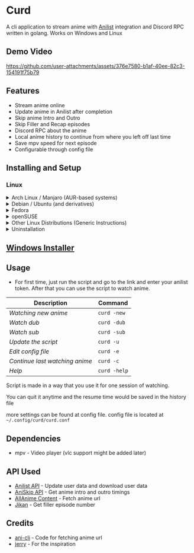 
# Curd

A cli application to stream anime with [Anilist](https://anilist.co/) integration and Discord RPC written in golang.
Works on Windows and Linux

## Demo Video

https://github.com/user-attachments/assets/376e7580-b1af-40ee-82c3-154191f75b79


## Features
- Stream anime online
- Update anime in Anilist after completion
- Skip anime Intro and Outro
- Skip Filler and Recap episodes
- Discord RPC about the anime
- Local anime history to continue from where you left off last time
- Save mpv speed for next episode
- Configurable through config file

## Installing and Setup
### Linux
<details>
<summary>Arch Linux / Manjaro (AUR-based systems)</summary>


Using Yay

```
yay -Sy curd
```

or using Paru:

```
paru -Sy curd
```

Or manually:

```
git clone https://aur.archlinux.org/curd.git
cd curd
makepkg -si
```
</details>

<details>
<summary>Debian / Ubuntu (and derivatives)</summary>

```
sudo apt update
sudo apt install mpv curl
curl -Lo curd https://github.com/Wraient/curd/releases/latest/download/curd
chmod +x curd
sudo mv curd /usr/local/bin/
curd
```
</details>

<details>
<summary>Fedora</summary>

```
sudo dnf update
sudo dnf install mpv curl
curl -Lo curd https://github.com/Wraient/curd/releases/latest/download/curd
chmod +x curd
sudo mv curd /usr/local/bin/
curd
```
</details>

<details>
<summary>openSUSE</summary>

```
sudo zypper refresh
sudo zypper install mpv curl
curl -Lo curd https://github.com/Wraient/curd/releases/latest/download/curd
chmod +x curd
sudo mv curd /usr/local/bin/
curd
```
</details>

<details>
<summary>Other Linux Distributions (Generic Instructions)</summary>

```
# Install mpv and curl

curl -Lo curd https://github.com/Wraient/curd/releases/latest/download/curd
chmod +x curd
sudo mv curd /usr/local/bin/
curd
```
</details>

<details>
<summary>Uninstallation</summary>

```
sudo rm /usr/local/bin/curd
```

For AUR-based distributions:

```
yay -R curd
```
</details>

## [Windows Installer](https://github.com/Wraient/curd/releases/latest/download/CurdInstaller.exe)


## Usage

- For first time, just run the script and go to the link and enter your anilist token. After that you can use the script to watch anime.

|Description            | Command          |
------------------------|------------------
|*Watching new anime*   | `curd -new`      |
|*Watch dub*            | `curd -dub`      |
|*Watch sub*            | `curd -sub`      |
|*Update the script*    | `curd -u`        |
|*Edit config file*    | `curd -e`        |
|*Continue last watching anime* |`curd -c`  |
|*Help*                 | `curd -help`     |


Script is made in a way that you use it for one session of watching.

You can quit it anytime and the resume time would be saved in the history file

more settings can be found at config file.
config file is located at ```~/.config/curd/curd.conf```

## Dependencies
- mpv - Video player (vlc support might be added later)
    
## API Used
- [Anilist API](https://anilist.gitbook.io/anilist-apiv2-docs) - Update user data and download user data
- [AniSkip API](https://api.aniskip.com/api-docs) - Get anime intro and outro timings
- [AllAnime Content](https://allanime.to/) - Fetch anime url
- [Jikan](https://jikan.moe/) - Get filler episode number

## Credits
- [ani-cli](https://github.com/pystardust/ani-cli) - Code for fetching anime url
- [jerry](https://github.com/justchokingaround/jerry) - For the inspiration
